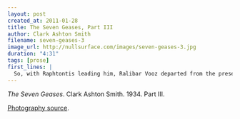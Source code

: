 ```yaml
---
layout: post
created_at: 2011-01-28
title: The Seven Geases, Part III
author: Clark Ashton Smith
filename: seven-geases-3
image_url: http://nullsurface.com/images/seven-geases-3.jpg
duration: "4:31"
tags: [prose]
first_lines: |
  So, with Raphtontis leading him, Ralibar Vooz departed from the presence of Tsathoggua by another route than that which had brought him there. The way steepened more and more; and it ran through chambers that were too vast for the searching of sight; and along precipices that fell sheer for an unknown distance to the black, sluggish form and somnolent murmur of underworld seas.
---
```


_The Seven Geases_.  Clark Ashton Smith.  1934.  Part III.

[Photography source](http://www.flickr.com/photos/27685838@N05/2695764261/).
